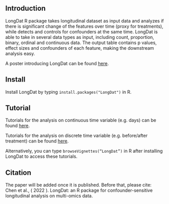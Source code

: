 ## Introduction
LongDat R package takes longitudinal dataset as input data and analyzes if there is significant change of the features over time (proxy for treatments), while detects and controls for confounders at the same time. LongDat is able to take in several data types as input, including count, proportion, binary, ordinal and continuous data. The output table contains p values, effect sizes and confounders of each feature, making the downstream analysis easy. 

A poster introducing LongDat can be found [here](https://github.com/CCY-dev/LongDat/files/7951866/Poster.pdf).


## Install
Install LongDat by typing ```install.packages("LongDat")``` in R.

## Tutorial
Tutorials for the analysis on continuous time variable (e.g. days) can be found [here](https://cran.r-project.org/web/packages/LongDat/vignettes/LongDat_cont_tutorial.html). 

Tutorials for the analysis on discrete time variable (e.g. before/after treatment) can be found [here](https://cran.r-project.org/web/packages/LongDat/vignettes/LongDat_disc_tutorial.html). 

Alternatively, you can type ```browseVignettes(“LongDat”)``` in R after installing LongDat to access these tutorials.

## Citation
The paper will be added once it is published. Before that, please cite:  \
Chen et al., ( 2022 ). LongDat: an R package for confounder-sensitive longitudinal analysis on multi-omics data.
